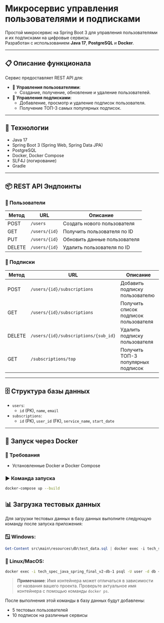 # Микросервис управления пользователями и подписками

Простой микросервис на Spring Boot 3 для управления пользователями и их подписками на цифровые сервисы.  
Разработан с использованием **Java 17**, **PostgreSQL** и **Docker**.

---

## 📋 Описание функционала

Сервис предоставляет REST API для:

- 👤 **Управления пользователями**:
  - Создание, получение, обновление и удаление пользователей.
- 📄 **Управления подписками**:
  - Добавление, просмотр и удаление подписок пользователя.
  - Получение ТОП-3 самых популярных подписок.

---

## 🚀 Технологии

- Java 17
- Spring Boot 3 (Spring Web, Spring Data JPA)
- PostgreSQL
- Docker, Docker Compose
- SLF4J (логирование)
- Gradle

---

## 📦 REST API Эндпоинты

### 👤 Пользователи

| Метод | URL                 | Описание                     |
|-------|---------------------|------------------------------|
| POST  | `/users`            | Создать нового пользователя |
| GET   | `/users/{id}`       | Получить пользователя по ID |
| PUT   | `/users/{id}`       | Обновить данные пользователя |
| DELETE| `/users/{id}`       | Удалить пользователя по ID   |

### 📄 Подписки

| Метод | URL                                             | Описание                              |
|-------|--------------------------------------------------|----------------------------------------|
| POST  | `/users/{id}/subscriptions`                     | Добавить подписку пользователю         |
| GET   | `/users/{id}/subscriptions`                     | Получить список подписок пользователя |
| DELETE| `/users/{id}/subscriptions/{sub_id}`            | Удалить подписку пользователя         |
| GET   | `/subscriptions/top`                            | Получить ТОП-3 популярных подписок    |

---

## 🗄 Структура базы данных

- `users`:
  - `id` (PK), `name`, `email`
- `subscriptions`:
  - `id` (PK), `user_id` (FK), `service_name`, `start_date`

---

## 🐳 Запуск через Docker

### 🔧 Требования
- Установленные Docker и Docker Compose

### ▶️ Команда запуска

```bash
docker-compose up --build
```

## 📊 Загрузка тестовых данных

Для загрузки тестовых данных в базу данных выполните следующую команду после запуска приложения:

### 🪟 Windows:

```powershell
Get-Content src\main\resources\db\test_data.sql | docker exec -i tech_spec_java_spring_final_v2-db-1 psql -U user -d db
```

### 🐧 Linux/MacOS:

```bash
docker exec -i tech_spec_java_spring_final_v2-db-1 psql -U user -d db < src/main/resources/db/test_data.sql
```

> **Примечание**: Имя контейнера может отличаться в зависимости от названия вашего проекта. Проверьте актуальное имя контейнера с помощью команды `docker ps`.

После выполнения этой команды в базу данных будут добавлены:
- 5 тестовых пользователей
- 10 подписок на различные сервисы
